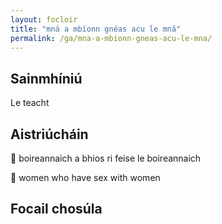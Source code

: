 ```yaml
---
layout: focloir
title: "mná a mbíonn gnéas acu le mná"
permalink: /ga/mna-a-mbionn-gneas-acu-le-mna/
---
```


## Sainmhíniú

Le teacht

## Aistriúcháin

&#x1f3f4;&#xe0067;&#xe0062;&#xe0073;&#xe0063;&#xe0074;&#xe007f; boireannaich a bhios ri feise le boireannaich

&#x1f3f4;&#xe0067;&#xe0062;&#xe0065;&#xe006e;&#xe0067;&#xe007f; women who have sex with women

## Focail chosúla